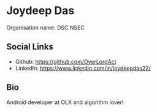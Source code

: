 # Joydeep Das
Organisation name: DSC NSEC

## Social Links
- Github: https://github.com/OverLordAct
- LinkedIn: https://www.linkedin.com/in/joydeepdas22/

## Bio
Android developer at OLX and algorithm lover!
